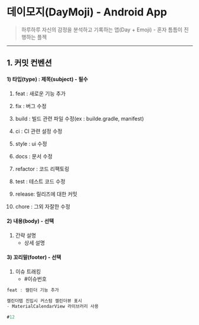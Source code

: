 # 데이모지(DayMoji) - Android App

> 하루하루 자신의 감정을 분석하고 기록하는 앱(Day + Emoji) - 혼자 틈틈이 진행하는 플젝

---

## 1. 커밋 컨벤션

#### 1) 타입(type) : 제목(subject) - 필수

1. feat : 새로운 기능 추가

2. fix : 버그 수정

3. build : 빌드 관련 파일 수정(ex : builde.gradle, manifest)

4. ci : CI 관련 설정 수정

5. style : ui 수정

6. docs : 문서 수정

7. refactor : 코드 리팩토링

8. test : 테스트 코드 수정

9. release: 릴리즈에 대한 커밋

10. chore : 그외 자잘한 수정



#### 2) 내용(body) - 선택

1. 간략 설명
    - 상세 설명

#### 3) 꼬리말(footer) - 선택

1. 이슈 트래킹
    - #이슈번호

```kotlin 
feat : 캘린더 기능 추가

캘린더탭 진입시 커스텀 캘린더뷰 표시
- MaterialCalendarView 라이브러리 사용

#12
```
